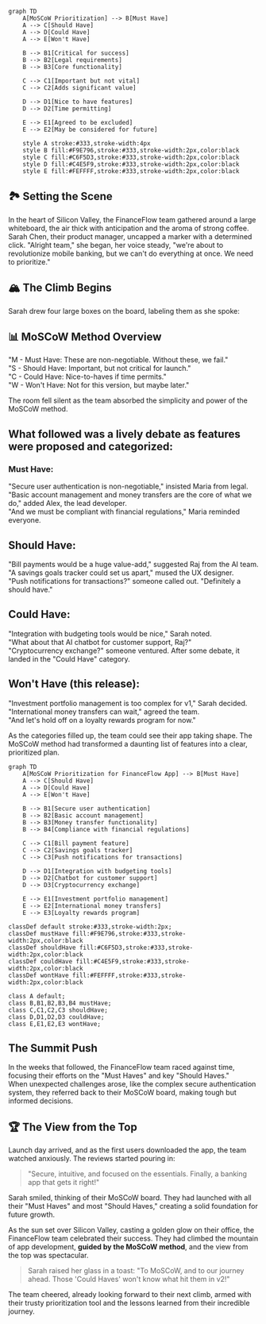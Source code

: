 ```mermaid
graph TD
    A[MoSCoW Prioritization] --> B[Must Have]
    A --> C[Should Have]
    A --> D[Could Have]
    A --> E[Won't Have]

    B --> B1[Critical for success]
    B --> B2[Legal requirements]
    B --> B3[Core functionality]

    C --> C1[Important but not vital]
    C --> C2[Adds significant value]

    D --> D1[Nice to have features]
    D --> D2[Time permitting]

    E --> E1[Agreed to be excluded]
    E --> E2[May be considered for future]

    style A stroke:#333,stroke-width:4px
    style B fill:#F9E796,stroke:#333,stroke-width:2px,color:black
    style C fill:#C6F5D3,stroke:#333,stroke-width:2px,color:black
    style D fill:#C4E5F9,stroke:#333,stroke-width:2px,color:black
    style E fill:#FEFFFF,stroke:#333,stroke-width:2px,color:black
```

## 🏞️ Setting the Scene
In the heart of Silicon Valley, the FinanceFlow team gathered around a large whiteboard, the air thick with anticipation and the aroma of strong coffee. Sarah Chen, their product manager, uncapped a marker with a determined click.
"Alright team," she began, her voice steady, "we're about to revolutionize mobile banking, but we can't do everything at once. We need to prioritize."
## 🏔️ The Climb Begins
Sarah drew four large boxes on the board, labeling them as she spoke:
## 📊 MoSCoW Method Overview
"M - Must Have: These are non-negotiable. Without these, we fail."<br>
"S - Should Have: Important, but not critical for launch."<br>
"C - Could Have: Nice-to-haves if time permits."<br>
"W - Won't Have: Not for this version, but maybe later."

The room fell silent as the team absorbed the simplicity and power of the MoSCoW method.

## What followed was a lively debate as features were proposed and categorized:

### Must Have:

"Secure user authentication is non-negotiable," insisted Maria from legal.<br>
"Basic account management and money transfers are the core of what we do," added Alex, the lead developer.<br>
"And we must be compliant with financial regulations," Maria reminded everyone.

## Should Have:

"Bill payments would be a huge value-add," suggested Raj from the AI team.<br>
"A savings goals tracker could set us apart," mused the UX designer.<br>
"Push notifications for transactions?" someone called out. "Definitely a should have."

## Could Have:

"Integration with budgeting tools would be nice," Sarah noted.<br>
"What about that AI chatbot for customer support, Raj?"<br>
"Cryptocurrency exchange?" someone ventured. After some debate, it landed in the "Could Have" category.

## Won't Have (this release):

"Investment portfolio management is too complex for v1," Sarah decided.<br>
"International money transfers can wait," agreed the team.<br>
"And let's hold off on a loyalty rewards program for now."

As the categories filled up, the team could see their app taking shape. The MoSCoW method had transformed a daunting list of features into a clear, prioritized plan.

```mermaid
graph TD
    A[MoSCoW Prioritization for FinanceFlow App] --> B[Must Have]
    A --> C[Should Have]
    A --> D[Could Have]
    A --> E[Won't Have]
    
    B --> B1[Secure user authentication]
    B --> B2[Basic account management]
    B --> B3[Money transfer functionality]
    B --> B4[Compliance with financial regulations]
    
    C --> C1[Bill payment feature]
    C --> C2[Savings goals tracker]
    C --> C3[Push notifications for transactions]
    
    D --> D1[Integration with budgeting tools]
    D --> D2[Chatbot for customer support]
    D --> D3[Cryptocurrency exchange]
    
    E --> E1[Investment portfolio management]
    E --> E2[International money transfers]
    E --> E3[Loyalty rewards program]

classDef default stroke:#333,stroke-width:2px;
classDef mustHave fill:#F9E796,stroke:#333,stroke-width:2px,color:black
classDef shouldHave fill:#C6F5D3,stroke:#333,stroke-width:2px,color:black
classDef couldHave fill:#C4E5F9,stroke:#333,stroke-width:2px,color:black
classDef wontHave fill:#FEFFFF,stroke:#333,stroke-width:2px,color:black

class A default;
class B,B1,B2,B3,B4 mustHave;
class C,C1,C2,C3 shouldHave;
class D,D1,D2,D3 couldHave;
class E,E1,E2,E3 wontHave;
```

## The Summit Push
In the weeks that followed, the FinanceFlow team raced against time, focusing their efforts on the "Must Haves" and key "Should Haves."<br>
When unexpected challenges arose, like the complex secure authentication system, they referred back to their MoSCoW board, making tough but informed decisions.

## 🏆 The View from the Top
Launch day arrived, and as the first users downloaded the app, the team watched anxiously.
The reviews started pouring in:<br>
>"Secure, intuitive, and focused on the essentials. Finally, a banking app that gets it right!"

Sarah smiled, thinking of their MoSCoW board. They had launched with all their "Must Haves" and most "Should Haves," creating a solid foundation for future growth.

As the sun set over Silicon Valley, casting a golden glow on their office, the FinanceFlow team celebrated their success. They had climbed the mountain of app development, **guided by the MoSCoW method**, and the view from the top was spectacular.

>Sarah raised her glass in a toast: "To MoSCoW, and to our journey ahead. Those 'Could Haves' won't know what hit them in v2!"

The team cheered, already looking forward to their next climb, armed with their trusty prioritization tool and the lessons learned from their incredible journey.